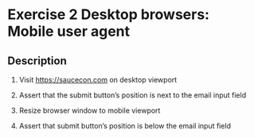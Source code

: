 # Exercise 2 Desktop browsers: Mobile user agent

## Description
1. Visit https://saucecon.com on desktop viewport

2. Assert that the submit button’s position is next to the email input field

3. Resize browser window to mobile viewport

4. Assert that submit button’s position is below the email input field
